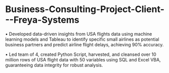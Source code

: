 # Business-Consulting-Project-Client---Freya-Systems
•	Developed data-driven insights from USA flights data using machine learning models and Tableau to identify specific small airlines as potential business partners and predict airline flight delays, achieving 90% accuracy.

•	Led team of 4, created Python Script, harvested, and cleansed over 10 million rows of USA flight data with 50 variables using SQL and Excel VBA, guaranteeing data integrity for robust analysis.
